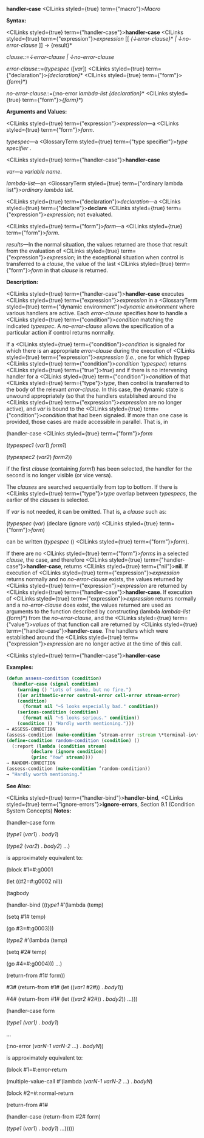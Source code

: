 **handler-case** <ClLinks styled={true} term={"macro"}><i>Macro</i></ClLinks> 



**Syntax:** 



<ClLinks styled={true} term={"handler-case"}><b>handler-case</b></ClLinks> <ClLinks styled={true} term={"expression"}><i>expression</i></ClLinks> [[ *\{↓error-clause\}*\* *| ↓no-error-clause* ]] → \{result\}\* 



*clause::*=*↓error-clause | ↓no-error-clause* 



*error-clause::*=(*typespec* ([*var*]) <ClLinks styled={true} term={"declaration"}><i>\{declaration\}</i></ClLinks>\* <ClLinks styled={true} term={"form"}><i>\{form\}</i></ClLinks>\*) 



*no-error-clause::*=(:no-error *lambda-list \{declaration\}*\* <ClLinks styled={true} term={"form"}><i>\{form\}</i></ClLinks>\*) 



**Arguments and Values:** 



<ClLinks styled={true} term={"expression"}><i>expression</i></ClLinks>—a <ClLinks styled={true} term={"form"}><i>form</i></ClLinks>. 



*typespec*—a <GlossaryTerm styled={true} term={"type specifier"}><i>type specifier</i></GlossaryTerm> . 







 



 



<ClLinks styled={true} term={"handler-case"}><b>handler-case</b></ClLinks> 



*var*—a *variable name*. 



*lambda-list*—an <GlossaryTerm styled={true} term={"ordinary lambda list"}><i>ordinary lambda list</i></GlossaryTerm>. 



<ClLinks styled={true} term={"declaration"}><i>declaration</i></ClLinks>—a <ClLinks styled={true} term={"declare"}><b>declare</b></ClLinks> <ClLinks styled={true} term={"expression"}><i>expression</i></ClLinks>; not evaluated. 



<ClLinks styled={true} term={"form"}><i>form</i></ClLinks>—a <ClLinks styled={true} term={"form"}><i>form</i></ClLinks>. 



*results*—In the normal situation, the values returned are those that result from the evaluation of <ClLinks styled={true} term={"expression"}><i>expression</i></ClLinks>; in the exceptional situation when control is transferred to a *clause*, the value of the last <ClLinks styled={true} term={"form"}><i>form</i></ClLinks> in that *clause* is returned. 



**Description:** 



<ClLinks styled={true} term={"handler-case"}><b>handler-case</b></ClLinks> executes <ClLinks styled={true} term={"expression"}><i>expression</i></ClLinks> in a <GlossaryTerm styled={true} term={"dynamic environment"}><i>dynamic environment</i></GlossaryTerm> where various handlers are active. Each *error-clause* specifies how to handle a <ClLinks styled={true} term={"condition"}><i>condition</i></ClLinks> matching the indicated *typespec*. A *no-error-clause* allows the specification of a particular action if control returns normally. 



If a <ClLinks styled={true} term={"condition"}><i>condition</i></ClLinks> is signaled for which there is an appropriate *error-clause* during the execution of <ClLinks styled={true} term={"expression"}><i>expression</i></ClLinks> (*i.e.*, one for which (typep <ClLinks styled={true} term={"condition"}><i>condition</i></ClLinks> ’*typespec*) returns <ClLinks styled={true} term={"true"}><i>true</i></ClLinks>) and if there is no intervening handler for a <ClLinks styled={true} term={"condition"}><i>condition</i></ClLinks> of that <ClLinks styled={true} term={"type"}><i>type</i></ClLinks>, then control is transferred to the body of the relevant *error-clause*. In this case, the dynamic state is unwound appropriately (so that the handlers established around the <ClLinks styled={true} term={"expression"}><i>expression</i></ClLinks> are no longer active), and *var* is bound to the <ClLinks styled={true} term={"condition"}><i>condition</i></ClLinks> that had been signaled. If more than one case is provided, those cases are made accessible in parallel. That is, in 



(handler-case <ClLinks styled={true} term={"form"}><i>form</i></ClLinks> 



(*typespec1* (*var1*) *form1*) 



(*typespec2* (*var2*) *form2*)) 



if the first *clause* (containing *form1*) has been selected, the handler for the second is no longer visible (or vice versa). 



The *clauses* are searched sequentially from top to bottom. If there is <ClLinks styled={true} term={"type"}><i>type</i></ClLinks> overlap between *typespecs*, the earlier of the *clauses* is selected. 



If *var* is not needed, it can be omitted. That is, a *clause* such as: 



(*typespec* (*var*) (declare (ignore *var*)) <ClLinks styled={true} term={"form"}><i>form</i></ClLinks>) 



can be written (*typespec* () <ClLinks styled={true} term={"form"}><i>form</i></ClLinks>). 



If there are no <ClLinks styled={true} term={"form"}><i>forms</i></ClLinks> in a selected *clause*, the case, and therefore <ClLinks styled={true} term={"handler-case"}><b>handler-case</b></ClLinks>, returns <ClLinks styled={true} term={"nil"}><b>nil</b></ClLinks>. If execution of <ClLinks styled={true} term={"expression"}><i>expression</i></ClLinks> returns normally and no *no-error-clause* exists, the values returned by <ClLinks styled={true} term={"expression"}><i>expression</i></ClLinks> are returned by <ClLinks styled={true} term={"handler-case"}><b>handler-case</b></ClLinks>. If execution of <ClLinks styled={true} term={"expression"}><i>expression</i></ClLinks> returns normally and a *no-error-clause* does exist, the values returned are used as arguments to the function described by constructing (lambda *lambda-list \{form\}*\*) from the *no-error-clause*, and the <ClLinks styled={true} term={"value"}><i>values</i></ClLinks> of that function call are returned by <ClLinks styled={true} term={"handler-case"}><b>handler-case</b></ClLinks>. The handlers which were established around the <ClLinks styled={true} term={"expression"}><i>expression</i></ClLinks> are no longer active at the time of this call. 







 



 



<ClLinks styled={true} term={"handler-case"}><b>handler-case</b></ClLinks> 



**Examples:**
```lisp
(defun assess-condition (condition) 
  (handler-case (signal condition) 
    (warning () "Lots of smoke, but no fire.") 
    ((or arithmetic-error control-error cell-error stream-error) 
	(condition) 
      (format nil "~S looks especially bad." condition)) 
    (serious-condition (condition) 
      (format nil "~S looks serious." condition)) 
    (condition () "Hardly worth mentioning."))) 
→ ASSESS-CONDITION 
(assess-condition (make-condition ’stream-error :stream \*terminal-io\*)) → "#<STREAM-ERROR 12352256> looks especially bad." 
(define-condition random-condition (condition) () 
  (:report (lambda (condition stream) 
	     (declare (ignore condition)) 
	     (princ "Yow" stream)))) 
→ RANDOM-CONDITION 
(assess-condition (make-condition ’random-condition)) 
→ "Hardly worth mentioning." 
```
**See Also:** 



<ClLinks styled={true} term={"handler-bind"}><b>handler-bind</b></ClLinks>, <ClLinks styled={true} term={"ignore-errors"}><b>ignore-errors</b></ClLinks>, Section 9.1 (Condition System Concepts) **Notes:** 



(handler-case form 



(*type1* (*var1*) . *body1*) 



(*type2* (*var2*) . *body2*) ...) 



is approximately equivalent to: 



(block #1=#:g0001 



(let ((#2=#:g0002 nil)) 



(tagbody 



(handler-bind ((*type1* #’(lambda (temp) 



(setq #1# temp) 



(go #3=#:g0003))) 



(*type2* #’(lambda (temp) 



(setq #2# temp) 



(go #4=#:g0004))) ...) 



(return-from #1# form)) 



#3# (return-from #1# (let ((*var1* #2#)) . *body1*)) 



#4# (return-from #1# (let ((*var2* #2#)) . *body2*)) ...))) 



(handler-case form 







 



 



(*type1 (var1)* . *body1*) 



... 



(:no-error (*varN-1 varN-2* ...) . *bodyN*)) 



is approximately equivalent to: 



(block #1=#:error-return 



(multiple-value-call #’(lambda (*varN-1 varN-2* ...) . *bodyN*) 



(block #2=#:normal-return 



(return-from #1# 



(handler-case (return-from #2# form) 



(*type1* (*var1*) . *body1*) ...))))) 



